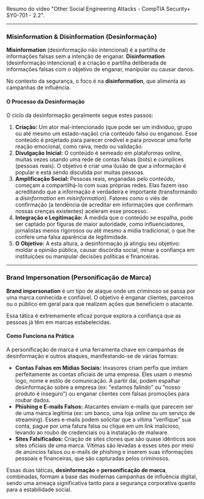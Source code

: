 Resumo do vídeo "Other Social Engineering Attacks - CompTIA Security+ SY0-701 - 2.2".

---

### **Misinformation & Disinformation (Desinformação)**

**Misinformation** (desinformação não intencional) é a partilha de informações falsas sem a intenção de enganar. **Disinformation** (desinformação intencional) é a criação e partilha deliberada de informações falsas com o objetivo de enganar, manipular ou causar danos.

No contexto da segurança, o foco é na **disinformation**, que alimenta as campanhas de influência.

#### **O Processo da Desinformação**

O ciclo da desinformação geralmente segue estes passos:

1.  **Criação:** Um ator mal-intencionado (que pode ser um indivíduo, grupo ou até mesmo um estado-nação) cria conteúdo falso ou enganoso. Esse conteúdo é projetado para parecer credível e para provocar uma forte reação emocional, como raiva, medo ou validação.
2.  **Divulgação Inicial:** O conteúdo é semeado em plataformas online, muitas vezes usando uma rede de contas falsas (bots) e cúmplices (pessoas reais). O objetivo é criar uma ilusão de que a informação é popular e está sendo discutida por muitas pessoas. 
3.  **Amplificação Social:** Pessoas reais, enganadas pelo conteúdo, começam a compartilhá-lo com suas próprias redes. Elas fazem isso acreditando que a informação é verdadeira e importante (transformando a *disinformation* em *misinformation*). Fatores como o viés de confirmação (a tendência de acreditar em informações que confirmam nossas crenças existentes) aceleram esse processo.
4.  **Integração e Legitimação:** À medida que o conteúdo se espalha, pode ser captado por figuras de maior autoridade, como influenciadores, jornalistas menos rigorosos ou até mesmo a mídia tradicional, o que lhe confere uma falsa aparência de legitimidade.
5.  **O Objetivo:** A esta altura, a desinformação já atingiu seu objetivo: moldar a opinião pública, causar discórdia social, minar a confiança em instituições ou manipular decisões políticas e financeiras.

---
### **Brand Impersonation (Personificação de Marca)**

**Brand impersonation** é um tipo de ataque onde um criminoso se passa por uma marca conhecida e confiável. O objetivo é enganar clientes, parceiros ou o público em geral para que realizem ações que beneficiem o atacante.

Essa tática é extremamente eficaz porque explora a confiança que as pessoas já têm em marcas estabelecidas.

#### **Como Funciona na Prática**

A personificação de marca é uma ferramenta chave em campanhas de desinformação e outros ataques, manifestando-se de várias formas:

* **Contas Falsas em Mídias Sociais:** Invasores criam perfis que imitam perfeitamente as contas oficiais de uma empresa. Eles usam o mesmo logo, nome e estilo de comunicação. A partir daí, podem espalhar desinformação sobre a empresa (ex: "estamos falindo" ou "nosso produto é inseguro") ou enganar clientes com falsas promoções para roubar dados. 
* **Phishing e E-mails Falsos:** Atacantes enviam e-mails que parecem ser de uma marca legítima (ex: um banco, uma loja online ou um serviço de streaming). Esses e-mails podem solicitar que a vítima "verifique" sua conta, pague por uma fatura falsa ou clique em um link malicioso, levando ao roubo de credenciais ou à instalação de malware.
* **Sites Falsificados:** Criação de sites clones que são quase idênticos aos sites oficiais de uma marca. Vítimas são levadas a esses sites por meio de anúncios falsos ou e-mails de phishing e inserem suas informações pessoais e financeiras, que são capturadas pelos criminosos.

Essas duas táticas, **desinformação** e **personificação de marca**, combinadas, formam a base das modernas campanhas de influência digital, sendo uma ameaça significativa tanto para a segurança corporativa quanto para a estabilidade social.